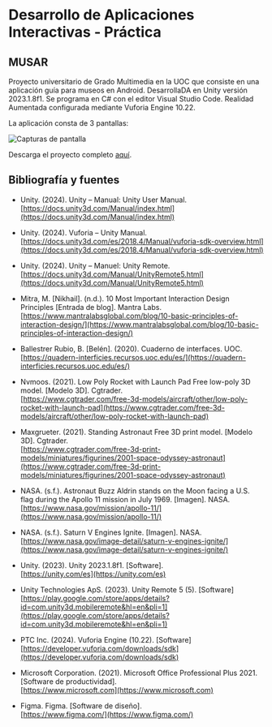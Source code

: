 # Desarrollo de Aplicaciones Interactivas - Práctica

## MUSAR

Proyecto universitario de Grado Multimedia en la UOC que consiste en una aplicación guía para museos en Android. 
DesarrollaDA en Unity versión 2023.1.8f1. Se programa en C# con el editor Visual Studio Code. Realidad Aumentada configurada mediante Vuforia Engine 10.22.

La aplicación consta de 3 pantallas: <br>

![Capturas de pantalla](capturas.jpg)


Descarga el proyecto completo [aquí](https://drive.google.com/file/d/1tQxFK-NKLaKMxjoe9r6wpYaaRCUfeWTb/view?usp=sharing).




## Bibliografía y fuentes

- Unity. (2024). Unity – Manual: Unity User Manual.  
  [https://docs.unity3d.com/Manual/index.html](https://docs.unity3d.com/Manual/index.html)

- Unity. (2024). Vuforia – Unity Manual.  
  [https://docs.unity3d.com/es/2018.4/Manual/vuforia-sdk-overview.html](https://docs.unity3d.com/es/2018.4/Manual/vuforia-sdk-overview.html)

- Unity. (2024). Unity – Manuel: Unity Remote.  
  [https://docs.unity3d.com/Manual/UnityRemote5.html](https://docs.unity3d.com/Manual/UnityRemote5.html)

- Mitra, M. [Nikhail]. (n.d.). 10 Most Important Interaction Design Principles [Entrada de blog]. Mantra Labs.  
  [https://www.mantralabsglobal.com/blog/10-basic-principles-of-interaction-design/](https://www.mantralabsglobal.com/blog/10-basic-principles-of-interaction-design/)

- Ballestrer Rubio, B. [Belén]. (2020). Cuaderno de interfaces. UOC.  
  [https://quadern-interficies.recursos.uoc.edu/es/](https://quadern-interficies.recursos.uoc.edu/es/)

- Nvmoos. (2021). Low Poly Rocket with Launch Pad Free low-poly 3D model. [Modelo 3D]. Cgtrader.  
  [https://www.cgtrader.com/free-3d-models/aircraft/other/low-poly-rocket-with-launch-pad](https://www.cgtrader.com/free-3d-models/aircraft/other/low-poly-rocket-with-launch-pad)

- Maxgrueter. (2021). Standing Astronaut Free 3D print model. [Modelo 3D]. Cgtrader.  
  [https://www.cgtrader.com/free-3d-print-models/miniatures/figurines/2001-space-odyssey-astronaut](https://www.cgtrader.com/free-3d-print-models/miniatures/figurines/2001-space-odyssey-astronaut)

- NASA. (s.f.). Astronaut Buzz Aldrin stands on the Moon facing a U.S. flag during the Apollo 11 mission in July 1969. [Imagen]. NASA.  
  [https://www.nasa.gov/mission/apollo-11/](https://www.nasa.gov/mission/apollo-11/)

- NASA. (s.f.). Saturn V Engines Ignite. [Imagen]. NASA.  
  [https://www.nasa.gov/image-detail/saturn-v-engines-ignite/](https://www.nasa.gov/image-detail/saturn-v-engines-ignite/)

- Unity. (2023). Unity 2023.1.8f1. [Software].  
  [https://unity.com/es](https://unity.com/es)

- Unity Technologies ApS. (2023). Unity Remote 5 (5). [Software]  
  [https://play.google.com/store/apps/details?id=com.unity3d.mobileremote&hl=en&pli=1](https://play.google.com/store/apps/details?id=com.unity3d.mobileremote&hl=en&pli=1)

- PTC Inc. (2024). Vuforia Engine (10.22). [Software]  
  [https://developer.vuforia.com/downloads/sdk](https://developer.vuforia.com/downloads/sdk)

- Microsoft Corporation. (2021). Microsoft Office Professional Plus 2021. [Software de productividad].  
  [https://www.microsoft.com](https://www.microsoft.com)

- Figma. Figma. [Software de diseño].  
  [https://www.figma.com/](https://www.figma.com/)

